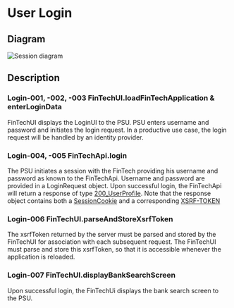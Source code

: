 # User Login

## Diagram 
![Session diagram](http://www.plantuml.com/plantuml/proxy?src=https://raw.githubusercontent.com/adorsys/open-banking-gateway/develop/docs/architecture/diagrams/useCases/1-loginWithFinTech.puml&fmt=svg&vvv=1&sanitize=true)  

## Description

### Login-001, -002, -003 FinTechUI.loadFinTechApplication & enterLoginData
FinTechUI displays the LoginUI to the PSU. PSU enters username and password and initiates the login request.
In a productive use case, the login request will be handled by an identity provider. 

### Login-004, -005 FinTechApi.login
The PSU initiates a session with the FinTech providing his username and password as known to the FinTechApi. Username and password are provided in a LoginRequest object.
Upon successful login, the FinTechApi will return a response of type [200_UserProfile](../../fintech-examples/fintech-api/src/main/resources/static/fintech_api.yml#200_UserProfile). Note that the response object contains both a [SessionCookie](../../fintech-examples/fintech-api/src/main/resources/static/fintech_api.yml#Set-SessionCookie) and a corresponding [XSRF-TOKEN](../../fintech-examples/fintech-api/src/main/resources/static/fintech_api.yml#X-XSRF-TOKEN)

### Login-006 FinTechUI.parseAndStoreXsrfToken
The xsrfToken returned by the server must be parsed and stored by the FinTechUI for association with each subsequent request. The FinTechUI must 
parse and store this xsrfToken, so that it is accessible whenever the application is reloaded.

### Login-007 FinTechUI.displayBankSearchScreen
Upon successful login, the FinTechUi displays the bank search screen to the PSU.